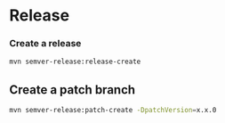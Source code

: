 # Release

### Create a release
```bash
mvn semver-release:release-create
```

## Create a patch branch
```bash
mvn semver-release:patch-create -DpatchVersion=x.x.0
```